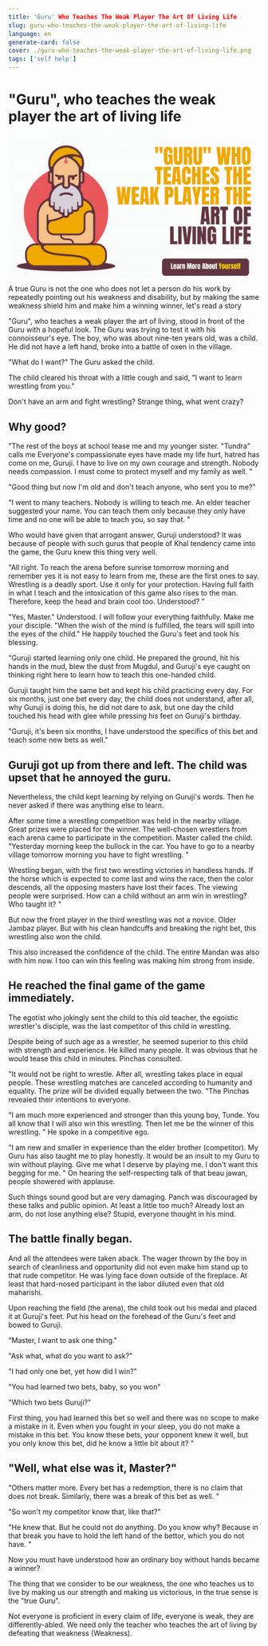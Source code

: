 ```yaml
---
title: 'Guru' Who Teaches The Weak Player The Art Of Living Life
slug: guru-who-teaches-the-weak-player-the-art-of-living-life
language: en
generate-card: false
cover: ./guru-who-teaches-the-weak-player-the-art-of-living-life.png
tags: ['self help']
---
```

# &quot;Guru&quot;, who teaches the weak player the art of living life

![](./guru-who-teaches-the-weak-player-the-art-of-living-life.png)

A true Guru is not the one who does not let a person do his work by repeatedly pointing out his weakness and disability, but by making the same weakness shield him and make him a winning winner, let&#39;s read a story

&quot;Guru&quot;, who teaches a weak player the art of living, stood in front of the Guru with a hopeful look. The Guru was trying to test it with his connoisseur&#39;s eye. The boy, who was about nine-ten years old, was a child. He did not have a left hand, broke into a battle of oxen in the village.

&quot;What do I want?&quot; The Guru asked the child.

The child cleared his throat with a little cough and said, &quot;I want to learn wrestling from you.&quot;

Don&#39;t have an arm and fight wrestling? Strange thing, what went crazy?

## Why good?

&quot;The rest of the boys at school tease me and my younger sister. &quot;Tundra&quot; calls me Everyone&#39;s compassionate eyes have made my life hurt, hatred has come on me, Guruji. I have to live on my own courage and strength. Nobody needs compassion. I must come to protect myself and my family as well. &quot;

&quot;Good thing but now I&#39;m old and don&#39;t teach anyone, who sent you to me?&quot;

&quot;I went to many teachers. Nobody is willing to teach me. An elder teacher suggested your name. You can teach them only because they only have time and no one will be able to teach you, so say that. &quot;

Who would have given that arrogant answer, Guruji understood? It was because of people with such gurus that people of Khal tendency came into the game, the Guru knew this thing very well.

&quot;All right. To reach the arena before sunrise tomorrow morning and remember yes it is not easy to learn from me, these are the first ones to say. Wrestling is a deadly sport. Use it only for your protection. Having full faith in what I teach and the intoxication of this game also rises to the man. Therefore, keep the head and brain cool too. Understood? &quot;

&quot;Yes, Master.&quot; Understood. I will follow your everything faithfully. Make me your disciple. &quot;When the wish of the mind is fulfilled, the tears will spill into the eyes of the child.&quot; He happily touched the Guru&#39;s feet and took his blessing.

&quot;Guruji started learning only one child. He prepared the ground, hit his hands in the mud, blew the dust from Mugdul, and Guruji&#39;s eye caught on thinking right here to learn how to teach this one-handed child.

Guruji taught him the same bet and kept his child practicing every day. For six months, just one bet every day, the child does not understand, after all, why Guruji is doing this, he did not dare to ask, but one day the child touched his head with glee while pressing his feet on Guruji&#39;s birthday.

&quot;Guruji, it&#39;s been six months, I have understood the specifics of this bet and teach some new bets as well.&quot;

## Guruji got up from there and left. The child was upset that he annoyed the guru.

Nevertheless, the child kept learning by relying on Guruji&#39;s words. Then he never asked if there was anything else to learn.

After some time a wrestling competition was held in the nearby village. Great prizes were placed for the winner. The well-chosen wrestlers from each arena came to participate in the competition. Master called the child. &quot;Yesterday morning keep the bullock in the car. You have to go to a nearby village tomorrow morning you have to fight wrestling. &quot;

Wrestling began, with the first two wrestling victories in handless hands. If the horse which is expected to come last and wins the race, then the color descends, all the opposing masters have lost their faces. The viewing people were surprised. How can a child without an arm win in wrestling? Who taught it? &quot;

But now the front player in the third wrestling was not a novice. Older Jambaz player. But with his clean handcuffs and breaking the right bet, this wrestling also won the child.

This also increased the confidence of the child. The entire Mandan was also with him now. I too can win this feeling was making him strong from inside.

## He reached the final game of the game immediately.

The egotist who jokingly sent the child to this old teacher, the egoistic wrestler&#39;s disciple, was the last competitor of this child in wrestling.

Despite being of such age as a wrestler, he seemed superior to this child with strength and experience. He killed many people. It was obvious that he would tease this child in minutes. Pinchas consulted.

&quot;It would not be right to wrestle. After all, wrestling takes place in equal people. These wrestling matches are canceled according to humanity and equality. The prize will be divided equally between the two. &quot;The Pinchas revealed their intentions to everyone.

&quot;I am much more experienced and stronger than this young boy, Tunde. You all know that I will also win this wrestling. Then let me be the winner of this wrestling. &quot; He spoke in a competitive ego.

&quot;I am new and smaller in experience than the elder brother (competitor). My Guru has also taught me to play honestly. It would be an insult to my Guru to win without playing. Give me what I deserve by playing me. I don&#39;t want this begging for me. &quot; On hearing the self-respecting talk of that beau jawan, people showered with applause.

Such things sound good but are very damaging. Panch was discouraged by these talks and public opinion. At least a little too much? Already lost an arm, do not lose anything else? Stupid, everyone thought in his mind.

## The battle finally began.

And all the attendees were taken aback. The wager thrown by the boy in search of cleanliness and opportunity did not even make him stand up to that rude competitor. He was lying face down outside of the fireplace. At least that hard-nosed participant in the labor diluted even that old maharishi.

Upon reaching the field (the arena), the child took out his medal and placed it at Guruji&#39;s feet. Put his head on the forehead of the Guru&#39;s feet and bowed to Guruji.

&quot;Master, I want to ask one thing.&quot;

&quot;Ask what, what do you want to ask?&quot;

&quot;I had only one bet, yet how did I win?&quot;

&quot;You had learned two bets, baby, so you won&quot;

&quot;Which two bets Guruji?&quot;

First thing, you had learned this bet so well and there was no scope to make a mistake in it. Even when you fought in your sleep, you do not make a mistake in this bet. You know these bets, your opponent knew it well, but you only know this bet, did he know a little bit about it? &quot;

## &quot;Well, what else was it, Master?&quot;

&quot;Others matter more. Every bet has a redemption, there is no claim that does not break. Similarly, there was a break of this bet as well. &quot;

&quot;So won&#39;t my competitor know that, like that?&quot;

&quot;He knew that. But he could not do anything. Do you know why? Because in that break you have to hold the left hand of the bettor, which you do not have. &quot;

Now you must have understood how an ordinary boy without hands became a winner?

The thing that we consider to be our weakness, the one who teaches us to live by making us our strength and making us victorious, in the true sense is the &quot;true Guru&quot;.

Not everyone is proficient in every claim of life, everyone is weak, they are differently-abled. We need only the teacher who teaches the art of living by defeating that weakness (Weakness).